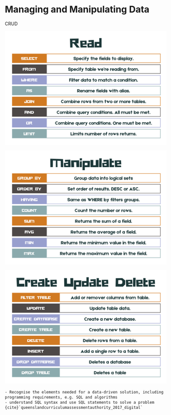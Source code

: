 # Managing and Manipulating Data

CRUD

![SQL Read summary poster](assets/sql_read.png)

![SQL Manipulate summary poster](assets/sql_manipulate.png)

![SQL CUD summary poster](assets/sql_cud.png)


```{admonition} Unit 2 subject matter covered:
- Recognise the elements needed for a data-driven solution, including programming requirements, e.g. SQL and algorithms
- understand SQL syntax and use SQL statements to solve a problem
{cite}`queenslandcurriculumassessmentauthority_2017_digital`
```